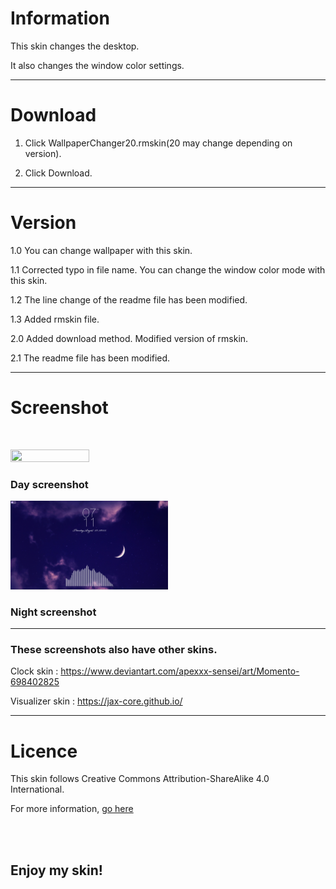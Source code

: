 # Information
This skin changes the desktop.

It also changes the window color settings.

--------------------------------------------------------------------

# Download
1. Click WallpaperChanger20.rmskin(20 may change depending on version).

2. Click Download.

--------------------------------------------------------------------

# Version
1.0 You can change wallpaper with this skin.

1.1 Corrected typo in file name. You can change the window color mode with this skin.

1.2 The line change of the readme file has been modified.

1.3 Added rmskin file.

2.0 Added download method. Modified version of rmskin.

2.1 The readme file has been modified.

--------------------------------------------------------------------

# Screenshot
<br>

<img
  src="WallpaperChanger\day.png"
  width="50%"
  height="50%"
/>

### Day screenshot

<img
  src="WallpaperChanger\night.png"
  width="50%"
  height="50%"
/>

### Night screenshot

--------------------------------------------------------------------

### These screenshots also have other skins.

Clock skin : https://www.deviantart.com/apexxx-sensei/art/Momento-698402825

Visualizer skin : https://jax-core.github.io/

--------------------------------------------------------------------

# Licence
This skin follows Creative Commons Attribution-ShareAlike 4.0 International.

For more information, [go here](https://creativecommons.org/licenses/by-sa/4.0/)

<br>
<br>

## Enjoy my skin!
